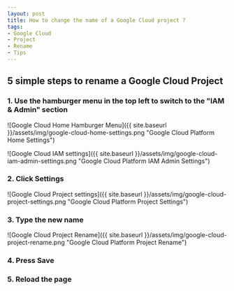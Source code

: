 ```yaml
---
layout: post
title: How to change the name of a Google Cloud project ?
tags:
- Google Cloud
- Project
- Rename
- Tips
---
```


## 5 simple steps to rename  a Google Cloud Project

### 1. Use the hamburger menu in the top left to switch to the "IAM & Admin" section

![Google Cloud Home Hamburger Menu]({{ site.baseurl }}/assets/img/google-cloud-home-settings.png "Google Cloud Platform Home Settings")

![Google Cloud IAM settings]({{ site.baseurl }}/assets/img/google-cloud-iam-admin-settings.png "Google Cloud Platform IAM Admin Settings")

### 2. Click Settings


![Google Cloud Project settings]({{ site.baseurl }}/assets/img/google-cloud-project-settings.png "Google Cloud Platform Project Settings")


### 3. Type the new name


![Google Cloud Project Rename]({{ site.baseurl }}/assets/img/google-cloud-project-rename.png "Google Cloud Platform Project Rename")

### 4. Press Save

### 5. Reload the page



